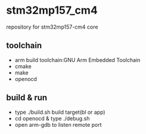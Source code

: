 # stm32mp157_cm4
repository for stm32mp157-cm4 core

## toolchain
- arm build toolchain:GNU Arm Embedded Toolchain
- cmake
- make
- openocd

## build & run

- type ./build.sh build target(bl or app)
- cd openocd & type ./debug.sh
- open arm-gdb to listen remote port
